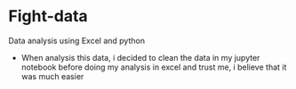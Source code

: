 # Fight-data
Data analysis using Excel and python
* When analysis this data, i decided to clean the data in my jupyter notebook before doing my analysis in excel and trust me, i believe that it was much easier
